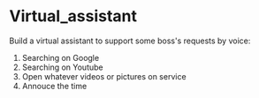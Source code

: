 # Virtual_assistant
Build a virtual assistant to support some boss's requests by voice:
1. Searching on Google
2. Searching on Youtube
3. Open whatever videos or pictures on service 
4. Annouce the time
